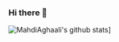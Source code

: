 ### Hi there 👋

![MahdiAghaali's github stats](https://github-readme-stats.MahdiAghaali.vercel.app/api?username=MahdiAghaali&count_private=true&show_icons=true&theme=blue-green&hide_rank=false&hide=stars&include_all_commits=true)]
<!--
**MahdiAghaali/MahdiAghaali** is a ✨ _special_ ✨ repository because its `README.md` (this file) appears on your GitHub profile.

Here are some ideas to get you started:

- 🔭 I’m currently working on ...
- 🌱 I’m currently learning ...
- 👯 I’m looking to collaborate on ...
- 🤔 I’m looking for help with ...
- 💬 Ask me about ...
- 📫 How to reach me: ...
- 😄 Pronouns: ...
- ⚡ Fun fact: ...
-->
